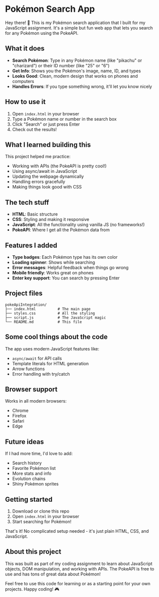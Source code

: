 # Pokémon Search App

Hey there! 👋 This is my Pokémon search application that I built for my JavaScript assignment. It's a simple but fun web app that lets you search for any Pokémon using the PokeAPI.

## What it does

- **Search Pokémon**: Type in any Pokémon name (like "pikachu" or "charizard") or their ID number (like "25" or "6")
- **Get Info**: Shows you the Pokémon's image, name, ID, and types
- **Looks Good**: Clean, modern design that works on phones and computers
- **Handles Errors**: If you type something wrong, it'll let you know nicely

## How to use it

1. Open `index.html` in your browser
2. Type a Pokémon name or number in the search box
3. Click "Search" or just press Enter
4. Check out the results!

## What I learned building this

This project helped me practice:
- Working with APIs (the PokeAPI is pretty cool!)
- Using async/await in JavaScript
- Updating the webpage dynamically
- Handling errors gracefully
- Making things look good with CSS

## The tech stuff

- **HTML**: Basic structure
- **CSS**: Styling and making it responsive
- **JavaScript**: All the functionality using vanilla JS (no frameworks!)
- **PokeAPI**: Where I get all the Pokémon data from

## Features I added

- **Type badges**: Each Pokémon type has its own color
- **Loading spinner**: Shows while searching
- **Error messages**: Helpful feedback when things go wrong
- **Mobile friendly**: Works great on phones
- **Enter key support**: You can search by pressing Enter

## Project files

```
pokeApiIntegration/
├── index.html          # The main page
├── styles.css          # All the styling
├── script.js           # The JavaScript magic
└── README.md           # This file
```

## Some cool things about the code

The app uses modern JavaScript features like:
- `async/await` for API calls
- Template literals for HTML generation
- Arrow functions
- Error handling with try/catch

## Browser support

Works in all modern browsers:
- Chrome
- Firefox
- Safari
- Edge

## Future ideas

If I had more time, I'd love to add:
- Search history
- Favorite Pokémon list
- More stats and info
- Evolution chains
- Shiny Pokémon sprites

## Getting started

1. Download or clone this repo
2. Open `index.html` in your browser
3. Start searching for Pokémon!

That's it! No complicated setup needed - it's just plain HTML, CSS, and JavaScript.

## About this project

This was built as part of my coding assignment to learn about JavaScript objects, DOM manipulation, and working with APIs. The PokeAPI is free to use and has tons of great data about Pokémon!

Feel free to use this code for learning or as a starting point for your own projects. Happy coding! 🎮
